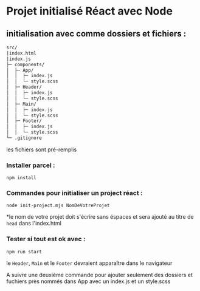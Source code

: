 # Projet initialisé Réact avec Node


## initialisation avec comme dossiers et fichiers :
```txt
src/
|index.html
|index.js
├─ components/
│  ├─ App/
│  │  ├─ index.js
│  │  └─ style.scss 
│  ├─ Header/
│  │  ├─ index.js
│  │  └─ style.scss 
│  ├─ Main/
│  │  ├─ index.js
│  │  └─ style.scss 
│  ├─ Footer/
│  │  ├─ index.js
│  │  └─ style.scss 
└─ .gitignore
```


les fichiers sont pré-remplis 

### Installer parcel :

``npm install``

### Commandes pour initialiser un project réact : 

``node init-project.mjs NomDeVotreProjet``

*le nom de votre projet doit s'écrire sans éspaces et sera ajouté au titre de ``head`` dans l'index.html

### Tester si tout est ok avec : 

``npm run start``

le `Header`, `Main` et le `Footer` devraient apparaître dans le navigateur

A suivre une deuxième commande pour ajouter seulement des dossiers et fuchiers près nommés dans App avec un index.js et un style.scss
